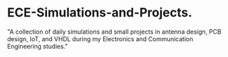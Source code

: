 # ECE-Simulations-and-Projects.
"A collection of daily simulations and small projects in antenna design, PCB design, IoT, and VHDL during my Electronics and Communication Engineering studies."
